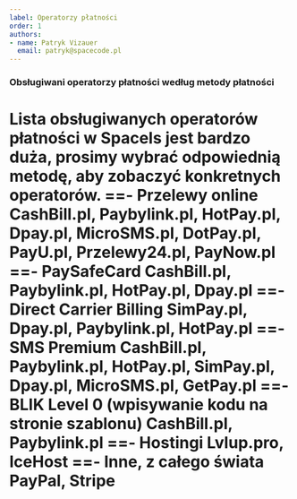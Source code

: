 ```yaml
---
label: Operatorzy płatności
order: 1
authors:
- name: Patryk Vizauer
  email: patryk@spacecode.pl
---
```


### Obsługiwani operatorzy płatności według metody płatności
Lista obsługiwanych operatorów płatności w SpaceIs jest bardzo duża, prosimy wybrać odpowiednią metodę, aby zobaczyć konkretnych operatorów.
==- Przelewy online
CashBill.pl, Paybylink.pl, HotPay.pl, Dpay.pl, MicroSMS.pl, DotPay.pl, PayU.pl, Przelewy24.pl, PayNow.pl
==- PaySafeCard
CashBill.pl, Paybylink.pl, HotPay.pl, Dpay.pl
==- Direct Carrier Billing
SimPay.pl, Dpay.pl, Paybylink.pl, HotPay.pl
==- SMS Premium
CashBill.pl, Paybylink.pl, HotPay.pl, SimPay.pl, Dpay.pl, MicroSMS.pl, GetPay.pl
==- BLIK Level 0 (wpisywanie kodu na stronie szablonu)
CashBill.pl, Paybylink.pl
==- Hostingi
Lvlup.pro, IceHost
==- Inne, z całego świata
PayPal, Stripe
===